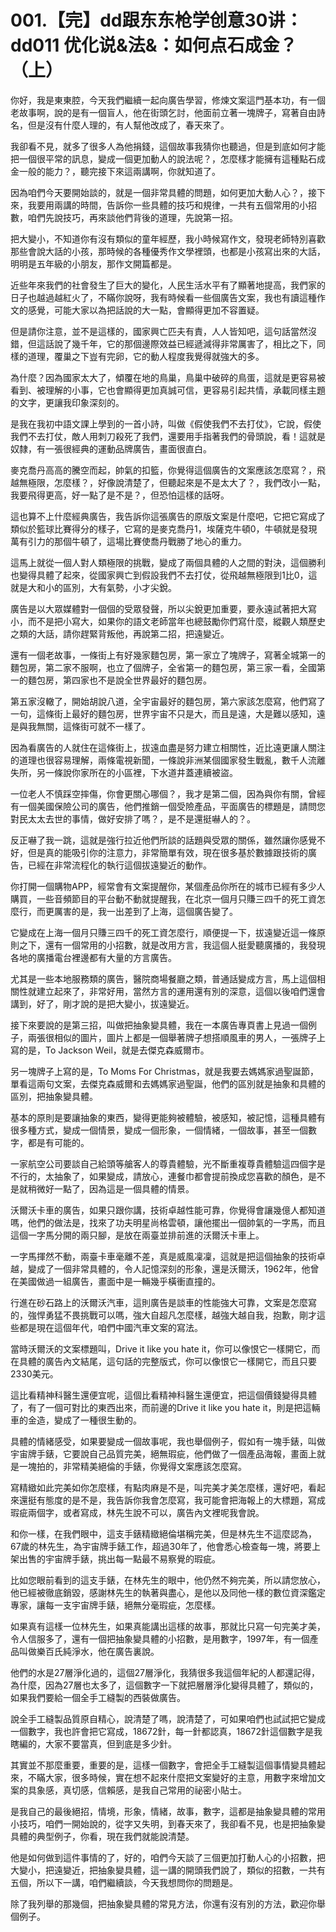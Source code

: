 # 001.【完】dd跟东东枪学创意30讲：dd011 优化说&法&：如何点石成金？（上）

你好，我是東東腔，今天我們繼續一起向廣告學習，修煉文案這門基本功，有一個老故事啊，說的是有一個盲人，他在街頭乞討，他面前立著一塊牌子，寫著自由詩名，但是沒有什麼人理的，有人幫他改成了，春天來了。

我卻看不見，就多了很多人為他捐錢，這個故事我猜你也聽過，但是到底如何才能把一個很平常的訊息，變成一個更加動人的說法呢？，怎麼樣才能擁有這種點石成金一般的能力？，聽完接下來這兩講啊，你就知道了。

因為咱們今天要開始談的，就是一個非常具體的問題，如何更加大動人心？，接下來，我要用兩講的時間，告訴你一些具體的技巧和規律，一共有五個常用的小招數，咱們先說技巧，再來談他們背後的道理，先說第一招。

把大變小，不知道你有沒有類似的童年經歷，我小時候寫作文，發現老師特別喜歡那些會說大話的小孩，那時候的各種優秀作文學裡頭，也都是小孩寫出來的大話，明明是五年級的小朋友，那作文開篇都是。

近些年來我們的社會發生了巨大的變化，人民生活水平有了顯著地提高，我們家的日子也越過越紅火了，不瞞你說呀，我有時候看一些個廣告文案，我也有讀這種作文的感覺，可能大家以為把話說的大一點，會顯得更加不容置疑。

但是請你注意，並不是這樣的，國家興亡匹夫有責，人人皆知吧，這句話當然沒錯，但這話說了幾千年，它的那個邊際效益已經遞減得非常厲害了，相比之下，同樣的道理，覆巢之下豈有完卵，它的動人程度我覺得就強大的多。

為什麼？因為國家太大了，傾覆在地的鳥巢，鳥巢中破碎的鳥蛋，這就是更容易被看到、被理解的小事，它也會顯得更加真誠可信，更容易引起共情，承載同樣主題的文字，更讓我印象深刻的。

是我在我初中語文課上學到的一首小詩，叫做《假使我們不去打仗》，它說，假使我們不去打仗，敵人用刺刀殺死了我們，還要用手指著我們的骨頭說，看！這就是奴隸，有一張很經典的運動品牌廣告，畫面很直白。

麥克喬丹高高的騰空而起，帥氣的扣籃，你覺得這個廣告的文案應該怎麼寫？，飛越無極限，怎麼樣？，好像說清楚了，但聽起來是不是太大了？，我們改小一點，我要飛得更高，好一點了是不是？，但恐怕這樣的話呀。

這也算不上什麼經典廣告，我告訴你這張廣告的原版文案是什麼吧，它把它寫成了類似於籃球比賽得分的樣子，它寫的是麥克喬丹1，埃薩克牛頓0，牛頓就是發現萬有引力的那個牛頓了，這場比賽使喬丹戰勝了地心的重力。

這馬上就從一個人對人類極限的挑戰，變成了兩個具體的人之間的對決，這個勝利也變得具體了起來，從國家興亡到假設我們不去打仗，從飛越無極限到1比0，這就是大和小的區別，大有氣勢，小才尖銳。

廣告是以大眾媒體對一個個的受眾發聲，所以尖銳更加重要，要永遠試著把大寫小，而不是把小寫大，如果你的語文老師當年也總鼓勵你們寫什麼，縱觀人類歷史之類的大話，請你趕緊背叛他，再說第二招，把遠變近。

還有一個老故事，一條街上有好幾家麵包房，第一家立了塊牌子，寫著全城第一的麵包房，第二家不服啊，也立了個牌子，全省第一的麵包房，第三家一看，全國第一的麵包房，第四家也不是說全世界最好的麵包房。

第五家沒轍了，開始胡說八道，全宇宙最好的麵包房，第六家該怎麼寫，他們寫了一句，這條街上最好的麵包房，世界宇宙不只是大，而且是遠，大是難以感知，遠是與我無關，這條街可就不一樣了。

因為看廣告的人就住在這條街上，拔遠血盡是努力建立相關性，近比遠更讓人關注的道理也很容易理解，兩條電視新聞，一條說非洲某個國家發生戰亂，數千人流離失所，另一條說你家所在的小區裡，下水道井蓋連續被盜。

一位老人不慎踩空摔傷，你會更關心哪個？，我才是第二個，因為與你有關，曾經有一個美國保險公司的廣告，他們推銷一個受險產品，平面廣告的標題是，請問您對民太太去世的事情，做好安排了嗎？，是不是還挺嚇人的？。

反正嚇了我一跳，這就是強行拉近他們所談的話題與受眾的關係，雖然讓你感覺不好，但是真的能吸引你的注意力，非常簡單有效，現在很多基於數據跟技術的廣告，已經在非常流程化的執行這個拔遠變近的動作。

你打開一個購物APP，經常會有文案提醒你，某個產品你所在的城市已經有多少人購買，一些音頻節目的平台動不動就提醒我，在北京一個月只賺三四千的死工資怎麼行，而更厲害的是，我一出差到了上海，這個廣告變了。

它變成在上海一個月只賺三四千的死工資怎麼行，順便提一下，拔遠變近這一條原則之下，還有一個常用的小招數，就是改用方言，我這個人挺愛聽廣播的，我發現各地的廣播電台裡邊都有大量的方言廣告。

尤其是一些本地服務類的廣告，醫院商場餐廳之類，普通話變成方言，馬上這個相關性就建立起來了，非常好用，當然方言的運用還有別的深意，這個以後咱們還會講到，好了，剛才說的是把大變小，拔遠變近。

接下來要說的是第三招，叫做把抽象變具體，我在一本廣告專頁書上見過一個例子，兩張很相似的圖片，圖片上都是一個舉著牌子想搭順風車的男人，一張牌子上寫的是，To Jackson Weil，就是去傑克森威爾市。

另一塊牌子上寫的是，To Moms For Christmas，就是我要去媽媽家過聖誕節，單看這兩句文案，去傑克森威爾和去媽媽家過聖誕，他們的區別就是抽象和具體的區別，把抽象變具體。

基本的原則是要讓抽象的東西，變得更能夠被體驗，被感知，被記憶，這種具體有很多種方式，變成一個情景，變成一個形象，一個情緒，一個故事，甚至一個數字，都是有可能的。

一家航空公司要談自己給頭等艙客人的尊貴體驗，光不斷重複尊貴體驗這四個字是不行的，太抽象了，如果變成，請放心，連餐巾都會提前換成您喜歡的顏色，是不是就稍微好一點了，因為這是一個具體的情景。

沃爾沃卡車的廣告，如果只跟你講，技術卓越性能可靠，你覺得會讓幾億人都知道嗎，他們的做法是，找來了功夫明星尚格雲頓，讓他擺出一個帥氣的一字馬，而且這個一字馬分開的兩只腳，是放在兩臺並排前進的沃爾沃卡車上。

一字馬揮然不動，兩臺卡車毫離不差，真是威風凜凜，這就是把這個抽象的技術卓越，變成了一個非常具體的，令人記憶深刻的形象，還是沃爾沃，1962年，他曾在美國做過一組廣告，畫面中是一輛幾乎橫衝直撞的。

行進在砂石路上的沃爾沃汽車，這則廣告是談車的性能強大可靠，文案是怎麼寫的，強悍勇猛不畏挑戰可以嗎，強大自超凡怎麼樣，越強大越自我，抱歉，剛才這些都是現在這個年代，咱們中國汽車文案的寫法。

當時沃爾沃的文案標題叫，Drive it like you hate it，你可以像恨它一樣開它，而在具體的廣告內文結尾，這句話的完整版式，你可以像恨它一樣開它，而且只要2330美元。

這比看精神科醫生還便宜呢，這個比看精神科醫生還便宜，把這個價錢變得具體了，有了一個可對比的東西出來，而前邊的Drive it like you hate it，則是把這輛車的金造，變成了一種很生動的。

具體的情緒感受，如果要變成一個故事呢，我也舉個例子，假如有一塊手錶，叫做宇宙牌手錶，它要說自己品質完美，絕無瑕疵，他們做了一個產品海報，畫面上就是一塊拍的，非常精美絕倫的手錶，你覺得文案應該怎麼寫。

寫精緻如此完美如你怎麼樣，有點肉麻是不是，叫完美才美怎麼樣，還好吧，看起來還挺有態度的是不是，我告訴你我會怎麼寫，我可能會把海報上的大標題，寫成瑕疵兩個字，或者寫成，林先生說不可以，廣告內文裡呢我會說。

和你一樣，在我們眼中，這支手錶精緻絕倫堪稱完美，但是林先生不這麼認為，67歲的林先生，為宇宙牌手錶工作，超過30年了，他會悉心檢查每一塊，將要上架出售的宇宙牌手錶，挑出每一點最不易察覺的瑕疵。

比如您眼前看到的這支手錶，在林先生的眼中，他仍然不夠完美，所以請您放心，他已經被徹底銷毀，感謝林先生的執著與盡心，是他以及同他一樣的數位資深鑑定專家，讓每一支宇宙牌手錶，絕無分毫瑕疵，怎麼樣。

如果真有這樣一位林先生，如果真能講出這樣的故事，那就比只寫一句完美才美，令人信服多了，還有一個把抽象變具體的小招數，是用數字，1997年，有一個產品叫做樂百氏純淨水，他在廣告裏說。

他們的水是27層淨化過的，這個27層淨化，我猜很多我這個年紀的人都還記得，為什麼，因為27層也太多了，這個數字一下就把層層淨化變得具體了，類似的，如果我們要給一個全手工縫製的西裝做廣告。

說全手工縫製品質原自精心，說清楚了嗎，說清楚了，可如果咱們也試試把它變成一個數字，我也許會把它寫成，18672針，每一針都認真，18672針這個數字是我瞎編的，大家不要當真，但到底是多少針。

其實並不那麼重要，重要的是，這樣一個數字，會把全手工縫製這個事情變具體起來，不瞞大家，很多時候，實在想不起來什麼把文案變好的主意，用數字來增加文案的具象感，真切感，信賴感，是我自己常用的祕密小貼士。

是我自己的最後絕招，情境，形象，情緒，故事，數字，這都是抽象變具體的常用小技巧，咱們一開始說的，從字又失明，到春天來了，我卻看不見，也是把抽象變具體的典型例子，你看，現在我們就能說清楚。

他是如何做到這件事情的了，好的，咱們今天談了三個更加打動人心的小招數，把大變小，把遠變近，把抽象變具體，這一講的開頭我們說了，類似的招數，一共有五個，所以下一講，咱們繼續談，今天我想問你的問題是。

除了我列舉的那幾個，把抽象變具體的常見方法，你還有沒有別的方法，歡迎你舉個例子。